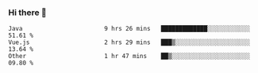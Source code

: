 ### Hi there 👋

<!--
**urzz/urzz** is a ✨ _special_ ✨ repository because its `README.md` (this file) appears on your GitHub profile.

Here are some ideas to get you started:

- 🔭 I’m currently working on ...
- 🌱 I’m currently learning ...
- 👯 I’m looking to collaborate on ...
- 🤔 I’m looking for help with ...
- 💬 Ask me about ...
- 📫 How to reach me: ...
- 😄 Pronouns: ...
- ⚡ Fun fact: ...
-->

<!--START_SECTION:waka-->

```text
Java                       9 hrs 26 mins   █████████████░░░░░░░░░░░░   51.61 %
Vue.js                     2 hrs 29 mins   ███▒░░░░░░░░░░░░░░░░░░░░░   13.64 %
Other                      1 hr 47 mins    ██▒░░░░░░░░░░░░░░░░░░░░░░   09.80 %
```

<!--END_SECTION:waka-->
